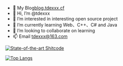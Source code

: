 - 📌 My Blog[blog.tdexxx.cf](https://blog.tdexxx.cf/)
- 👋 Hi, I’m @tdexxx
- 👀 I’m interested in interesting open source project
- 🌱 I’m currently learning Web、C++、C# and Java
- 💞️ I’m looking to collaborate on learning
- 📫 Email tdexxx@163.com

[![State-of-the-art Shitcode](https://img.shields.io/static/v1?label=State-of-the-art&message=Shitcode&color=7B5804)](https://github.com/trekhleb/state-of-the-art-shitcode)

<!---
tdexxx/tdexxx is a ✨ special ✨ repository because its `README.md` (this file) appears on your GitHub profile.
You can click the Preview link to take a look at your changes.
--->

[![Top Langs](https://github-readme-stats.vercel.app/api/top-langs/?username=tdexxx&layout=compact)](https://github.com/anuraghazra/github-readme-stats)

